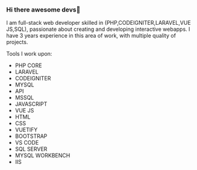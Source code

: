 ### Hi there awesome devs👋

I am full-stack web developer skilled in (PHP,CODEIGNITER,LARAVEL,VUE JS,SQL), passionate about creating and developing interactive webapps. 
I have 3 years experience in this area of work, with multiple quality of projects.

Tools I work upon:

- PHP CORE
- LARAVEL
- CODEIGNITER
- MYSQL
- API
- MSSQL
- JAVASCRIPT
- VUE JS
- HTML
- CSS
- VUETIFY
- BOOTSTRAP
- VS CODE
- SQL SERVER
- MYSQL WORKBENCH
- IIS

